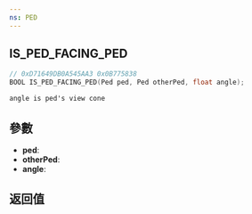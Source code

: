 ```yaml
---
ns: PED
---
```

## IS_PED_FACING_PED

```c
// 0xD71649DB0A545AA3 0x0B775838
BOOL IS_PED_FACING_PED(Ped ped, Ped otherPed, float angle);
```

```
angle is ped's view cone  
```

## 參數
* **ped**: 
* **otherPed**: 
* **angle**: 

## 返回值
